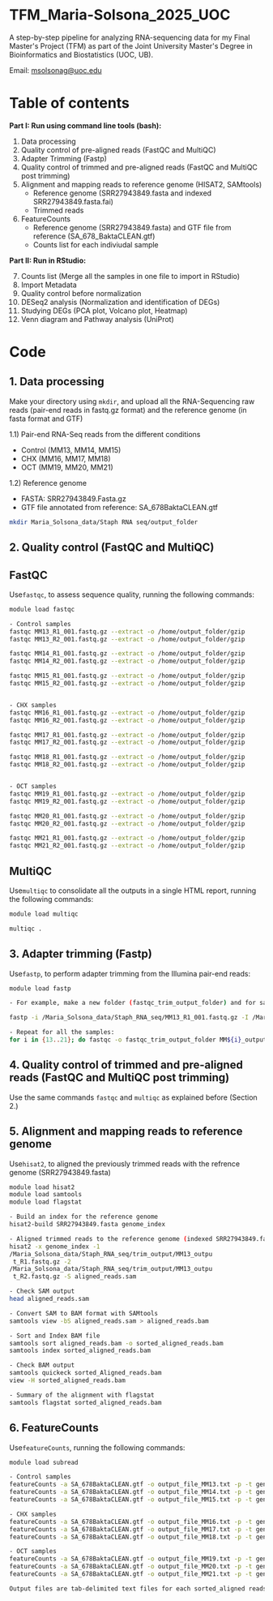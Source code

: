 # TFM_Maria-Solsona_2025_UOC

A step-by-step pipeline for analyzing RNA-sequencing data for my Final Master's Project (TFM) as part of the Joint University Master's Degree in Bioinformatics and Biostatistics (UOC, UB).

Email: msolsonag@uoc.edu


# **Table of contents**

**Part I: Run using command line tools (bash):**

1. Data processing
2. Quality control of pre-aligned reads (FastQC and MultiQC)
3. Adapter Trimming (Fastp)
4. Quality control of trimmed and pre-aligned reads (FastQC and MultiQC post trimming)
5. Alignment and mapping reads to reference genome (HISAT2, SAMtools)
   - Reference genome (SRR27943849.fasta and indexed SRR27943849.fasta.fai)
   - Trimmed reads
6. FeatureCounts
   - Reference genome (SRR27943849.fasta) and GTF file from reference (SA_678_BaktaCLEAN.gtf)
   - Counts list for each indiviudal sample



**Part II: Run in RStudio:**

7. Counts list (Merge all the samples in one file to import in RStudio)
8. Import Metadata
9. Quality control before normalization
10. DESeq2 analysis (Normalization and identification of DEGs)
11. Studying DEGs (PCA plot, Volcano plot, Heatmap)
12. Venn diagram and Pathway analysis (UniProt)



# **Code**

## 1. Data processing

Make your directory using `mkdir`, and upload all the RNA-Sequencing raw reads (pair-end reads in fastq.gz format) and the reference genome (in fasta format and GTF) 

1.1) Pair-end RNA-Seq reads from the different conditions
- Control (MM13, MM14, MM15)
- CHX (MM16, MM17, MM18)
- OCT (MM19, MM20, MM21)

1.2) Reference genome
- FASTA: SRR27943849.Fasta.gz
- GTF file annotated from reference: SA_678BaktaCLEAN.gtf 


```bash
mkdir Maria_Solsona_data/Staph RNA seq/output_folder
```

## 2. Quality control (FastQC and MultiQC)

## FastQC
Use`fastqc`, to assess sequence quality, running the following commands:

```bash
module load fastqc

- Control samples
fastqc MM13_R1_001.fastq.gz --extract -o /home/output_folder/gzip
fastqc MM13_R2_001.fastq.gz --extract -o /home/output_folder/gzip

fastqc MM14_R1_001.fastq.gz --extract -o /home/output_folder/gzip
fastqc MM14_R2_001.fastq.gz --extract -o /home/output_folder/gzip

fastqc MM15_R1_001.fastq.gz --extract -o /home/output_folder/gzip
fastqc MM15_R2_001.fastq.gz --extract -o /home/output_folder/gzip


- CHX samples
fastqc MM16_R1_001.fastq.gz --extract -o /home/output_folder/gzip
fastqc MM16_R2_001.fastq.gz --extract -o /home/output_folder/gzip

fastqc MM17_R1_001.fastq.gz --extract -o /home/output_folder/gzip
fastqc MM17_R2_001.fastq.gz --extract -o /home/output_folder/gzip

fastqc MM18_R1_001.fastq.gz --extract -o /home/output_folder/gzip
fastqc MM18_R2_001.fastq.gz --extract -o /home/output_folder/gzip


- OCT samples
fastqc MM19_R1_001.fastq.gz --extract -o /home/output_folder/gzip
fastqc MM19_R2_001.fastq.gz --extract -o /home/output_folder/gzip

fastqc MM20_R1_001.fastq.gz --extract -o /home/output_folder/gzip
fastqc MM20_R2_001.fastq.gz --extract -o /home/output_folder/gzip

fastqc MM21_R1_001.fastq.gz --extract -o /home/output_folder/gzip
fastqc MM21_R2_001.fastq.gz --extract -o /home/output_folder/gzip
```



## MultiQC

Use`multiqc` to consolidate all the outputs in a single HTML report, running the following commands:

```bash
module load multiqc

multiqc .
```

## 3. Adapter trimming (Fastp)
Use`fastp`, to perform adapter trimming from the Illumina pair-end reads:


```bash
module load fastp

- For example, make a new folder (fastqc_trim_output_folder) and for sample MM13 (Read 1 and Read 2):

fastp -i /Maria_Solsona_data/Staph_RNA_seq/MM13_R1_001.fastq.gz -I /Maria_Solsona_data/Staph_RNA_seq/MM13_R2_001.fastq.gz --out1 MM13_output_R1.fastq.gz --out2 MM13_output_R2.fastq.gz --trim_poly_g --trim_poly_x --cut_right --cut_window_size 4 --cut_mean_quality 20 --detect_adapter_for_pe -h report.html -j report.json

- Repeat for all the samples:
for i in {13..21}; do fastqc -o fastqc_trim_output_folder MM${i}_output_R1.fastq.gz MM${i}_output_R2.fastq.gz
```



## 4.  Quality control of trimmed and pre-aligned reads (FastQC and MultiQC post trimming)

Use the same commands `fastqc` and `multiqc` as explained before (Section 2.)


## 5. Alignment and mapping reads to reference genome

Use`hisat2`, to aligned the previously trimmed reads with the refrence genome (SRR27943849.fasta)

```bash
module load hisat2
module load samtools
module load flagstat

- Build an index for the reference genome
hisat2-build SRR27943849.fasta genome_index

- Aligned trimmed reads to the reference genome (indexed SRR27943849.fasta.fai)
hisat2 -x genome_index -1 
/Maria_Solsona_data/Staph_RNA_seq/trim_output/MM13_outpu
 t_R1.fastq.gz -2 
/Maria_Solsona_data/Staph_RNA_seq/trim_output/MM13_outpu
 t_R2.fastq.gz -S aligned_reads.sam

- Check SAM output
head aligned_reads.sam

- Convert SAM to BAM format with SAMtools
samtools view -bS aligned_reads.sam > aligned_reads.bam

- Sort and Index BAM file
samtools sort aligned_reads.bam -o sorted_aligned_reads.bam
samtools index sorted_aligned_reads.bam

- Check BAM output
samtools quickeck sorted_Aligned_reads.bam
view -H sorted_aligned_reads.bam

- Summary of the alignment with flagstat
samtools flagstat sorted_aligned_reads.bam
```


## 6. FeatureCounts

Use`featureCounts`, running the following commands:

```bash
module load subread

- Control samples
featureCounts -a SA_678BaktaCLEAN.gtf -o output_file_MM13.txt -p -t gene sorted_aligned_reads_MM13.bam
featureCounts -a SA_678BaktaCLEAN.gtf -o output_file_MM14.txt -p -t gene sorted_aligned_reads_MM14.bam
featureCounts -a SA_678BaktaCLEAN.gtf -o output_file_MM15.txt -p -t gene sorted_aligned_reads_MM15.bam

- CHX samples
featureCounts -a SA_678BaktaCLEAN.gtf -o output_file_MM16.txt -p -t gene sorted_aligned_reads_MM16.bam
featureCounts -a SA_678BaktaCLEAN.gtf -o output_file_MM17.txt -p -t gene sorted_aligned_reads_MM17.bam
featureCounts -a SA_678BaktaCLEAN.gtf -o output_file_MM18.txt -p -t gene sorted_aligned_reads_MM18.bam

- OCT samples
featureCounts -a SA_678BaktaCLEAN.gtf -o output_file_MM19.txt -p -t gene sorted_aligned_reads_MM19.bam
featureCounts -a SA_678BaktaCLEAN.gtf -o output_file_MM20.txt -p -t gene sorted_aligned_reads_MM20.bam
featureCounts -a SA_678BaktaCLEAN.gtf -o output_file_MM21.txt -p -t gene sorted_aligned_reads_MM21.bam

Output files are tab-delimited text files for each sorted_aligned reads_samples. A merged file (Output_All), which consolidates the information from all the samples, is created and imported to RStudio for further analysis (Part II) 
